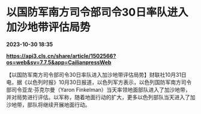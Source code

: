# 以国防军南方司令部司令30日率队进入加沙地带评估局势

**2023-10-30 18:35**

**https://api3.cls.cn/share/article/1502566?os=web&sv=7.7.5&app=CailianpressWeb**

【以国防军南方司令部司令30日率队进入加沙地带评估局势】财联社10月31日电，据《以色列时报》10月30日报道，以色列军方表示，以色列国防军南方司令部司令亚龙·芬克尔曼（Yaron Finkelman）当天率领地面部队进入了加沙地带，并对局势进行评估。以军称，随着地面行动的扩大，更多以色列部队当天进入了加沙地带，部队将继续开展地面行动。